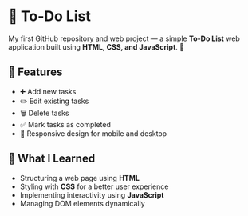 # 📝 To-Do List  

My first GitHub repository and web project — a simple **To-Do List** web application built using **HTML, CSS, and JavaScript**. 🚀  

## 📌 Features  
- ➕ Add new tasks  
- ✏️ Edit existing tasks  
- 🗑️ Delete tasks  
- ✅ Mark tasks as completed  
- 📱 Responsive design for mobile and desktop  

## 🎯 What I Learned  
- Structuring a web page using **HTML**  
- Styling with **CSS** for a better user experience  
- Implementing interactivity using **JavaScript**  
- Managing DOM elements dynamically  
